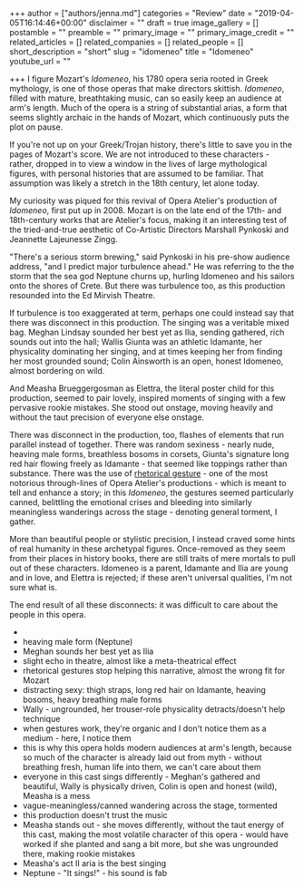 +++
author = ["authors/jenna.md"]
categories = "Review"
date = "2019-04-05T16:14:46+00:00"
disclaimer = ""
draft = true
image_gallery = []
postamble = ""
preamble = ""
primary_image = ""
primary_image_credit = ""
related_articles = []
related_companies = []
related_people = []
short_description = "short"
slug = "idomeneo"
title = "Idomeneo"
youtube_url = ""

+++
I figure Mozart's _Idomeneo_, his 1780 opera seria rooted in Greek mythology, is one of those operas that make directors skittish. _Idomeneo_, filled with mature, breathtaking music, can so easily keep an audience at arm's length. Much of the opera is a string of substantial arias, a form that seems slightly archaic in the hands of Mozart, which continuously puts the plot on pause. 

If you're not up on your Greek/Trojan history, there's little to save you in the pages of Mozart's score. We are not introduced to these characters - rather, dropped in to view a window in the lives of large mythological figures, with personal histories that are assumed to be familiar. That assumption was likely a stretch in the 18th century, let alone today.

My curiosity was piqued for this revival of Opera Atelier's production of _Idomeneo_, first put up in 2008. Mozart is on the late end of the 17th- and 18th-century works that are Atelier's focus, making it an interesting test of the tried-and-true aesthetic of Co-Artistic Directors Marshall Pynkoski and Jeannette Lajeunesse Zingg.

"There's a serious storm brewing," said Pynkoski in his pre-show audience address, "and I predict major turbulence ahead." He was referring to the the storm that the sea god Neptune churns up, hurling Idomeneo and his sailors onto the shores of Crete. But there was turbulence too, as this production resounded into the Ed Mirvish Theatre.

If turbulence is too exaggerated at term, perhaps one could instead say that there was disconnect in this production. The singing was a veritable mixed bag. Meghan Lindsay sounded her best yet as Ilia, sending gathered, rich sounds out into the hall; Wallis Giunta was an athletic Idamante, her physicality dominating her singing, and at times keeping her from finding her most grounded sound; Colin Ainsworth is an open, honest Idomeneo, almost bordering on wild.

And Measha Brueggergosman as Elettra, the literal poster child for this production, seemed to pair lovely, inspired moments of singing with a few pervasive rookie mistakes. She stood out onstage, moving heavily and without the taut precision of everyone else onstage. 

There was disconnect in the production, too, flashes of elements that run parallel instead of together. There was random sexiness - nearly nude, heaving male forms, breathless bosoms in corsets, Giunta's signature long red hair flowing freely as Idamante - that seemed like toppings rather than substance. There was the use of [rhetorical gesture](https://en.wikipedia.org/wiki/Chironomia) - one of the most notorious through-lines  of Opera Atelier's productions - which is meant to tell and enhance a story; in this _Idomeneo_, the gestures seemed particularly canned, belittling the emotional crises and bleeding into similarly meaningless wanderings across the stage - denoting general torment, I gather. 

More than beautiful people or stylistic precision, I instead craved some hints of real humanity in these archetypal figures. Once-removed as they seem from their places in history books, there are still traits of mere mortals to pull out of these characters. Idomeneo is a parent, Idamante and Ilia are young and in love, and Elettra is rejected; if these aren't universal qualities, I'm not sure what is.

The end result of all these disconnects: it was difficult to care about the people in this opera. 

* 
* heaving male form (Neptune)
* Meghan sounds her best yet as Ilia
* slight echo in theatre, almost like a meta-theatrical effect
* rhetorical gestures stop helping this narrative, almost the wrong fit for Mozart
* distracting sexy: thigh straps, long red hair on Idamante, heaving bosoms, heavy breathing male forms
* Wally - ungrounded, her trouser-role physicality detracts/doesn't help technique
* when gestures work, they're organic and I don't notice them as a medium - here, I notice them
* this is why this opera holds modern audiences at arm's length, because so much of the character is already laid out from myth - without breathing fresh, human life into them, we can't care about them
* everyone in this cast sings differently - Meghan's gathered and beautiful, Wally is physically driven, Colin is open and honest (wild), Measha is a mess
* vague-meaningless/canned wandering across the stage, tormented
* this production doesn't trust the music
* Measha stands out - she moves differently, without the taut energy of this cast, making the most volatile character of this opera - would have worked if she planted and sang a bit more, but she was ungrounded there, making rookie mistakes
* Measha's act II aria is the best singing
* Neptune - "It sings!" - his sound is fab